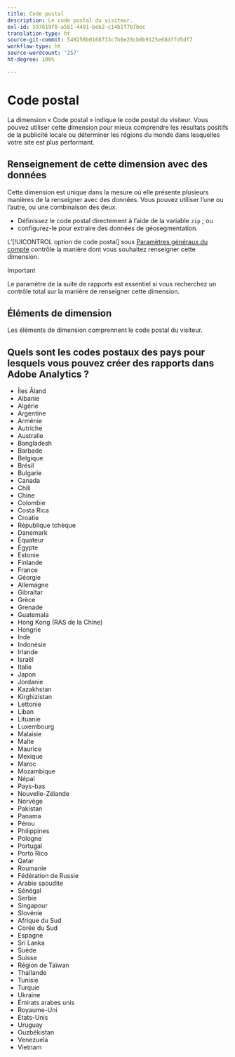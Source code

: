 ```yaml
---
title: Code postal
description: Le code postal du visiteur.
exl-id: 597619f8-a581-4491-beb2-c14b1f7b7bec
translation-type: ht
source-git-commit: 549258b0168733c7b0e28cb8b9125e68dffd5df7
workflow-type: ht
source-wordcount: '257'
ht-degree: 100%

---
```


# Code postal

La dimension « Code postal » indique le code postal du visiteur. Vous pouvez utiliser cette dimension pour mieux comprendre les résultats positifs de la publicité locale ou déterminer les régions du monde dans lesquelles votre site est plus performant.

## Renseignement de cette dimension avec des données

Cette dimension est unique dans la mesure où elle présente plusieurs manières de la renseigner avec des données. Vous pouvez utiliser l’une ou l’autre, ou une combinaison des deux.

* Définissez le code postal directement à l’aide de la variable `zip` ; ou
* configurez-le pour extraire des données de géosegmentation.

L’[!UICONTROL option de code postal] sous [Paramètres généraux du compte](/help/admin/admin/general-acct-settings-admin.md) contrôle la manière dont vous souhaitez renseigner cette dimension.

>[!IMPORTANT]
>
>Le paramètre de la suite de rapports est essentiel si vous recherchez un contrôle total sur la manière de renseigner cette dimension.

## Éléments de dimension

Les éléments de dimension comprennent le code postal du visiteur.

## Quels sont les codes postaux des pays pour lesquels vous pouvez créer des rapports dans Adobe Analytics ?

* Îles Åland
* Albanie
* Algérie
* Argentine
* Arménie
* Autriche
* Australie
* Bangladesh
* Barbade
* Belgique
* Brésil
* Bulgarie
* Canada
* Chili
* Chine
* Colombie
* Costa Rica
* Croatie
* République tchèque
* Danemark
* Équateur
* Égypte
* Estonie
* Finlande
* France
* Géorgie
* Allemagne
* Gibraltar
* Grèce
* Grenade
* Guatemala
* Hong Kong (RAS de la Chine)
* Hongrie
* Inde
* Indonésie
* Irlande
* Israël
* Italie
* Japon
* Jordanie
* Kazakhstan
* Kirghizistan
* Lettonie
* Liban
* Lituanie
* Luxembourg
* Malaisie
* Malte
* Maurice
* Mexique
* Maroc
* Mozambique
* Népal
* Pays-bas
* Nouvelle-Zélande
* Norvège
* Pakistan
* Panama
* Pérou
* Philippines
* Pologne
* Portugal
* Porto Rico
* Qatar
* Roumanie
* Fédération de Russie
* Arabie saoudite
* Sénégal
* Serbie
* Singapour
* Slovénie
* Afrique du Sud
* Corée du Sud
* Espagne
* Sri Lanka
* Suède
* Suisse
* Région de Taïwan
* Thaïlande
* Tunisie
* Turquie
* Ukraine
* Émirats arabes unis
* Royaume-Uni
* États-Unis
* Uruguay
* Ouzbékistan
* Venezuela
* Vietnam
